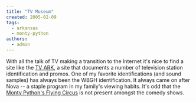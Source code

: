 ```yaml
---
title: "TV Museum"
created: 2005-02-09
tags: 
  - arkansas
  - monty-python
authors: 
  - admin
---
```


With all the talk of TV making a transition to the Internet it's nice to find a site like the [TV ARK](http://www.tv-ark.org.uk/), a site that documents a number of television station identification and promos. One of my favorite identifications (and sound samples) has always been the WBGH identification. It always came on after Nova -- a staple program in my family's viewing habits. It's odd that the [Monty Python's Flying Circus](http://www.pythonline.com/) is not present amongst the comedy shows.

